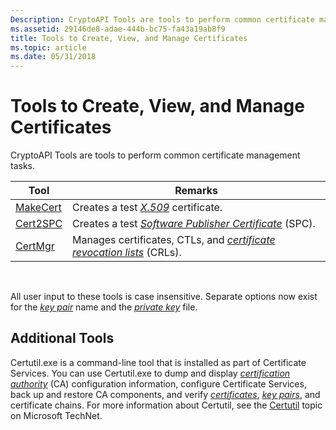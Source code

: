 ```yaml
---
Description: CryptoAPI Tools are tools to perform common certificate management tasks.
ms.assetid: 29146de8-adae-444b-bc75-fa43a19ab8f9
title: Tools to Create, View, and Manage Certificates
ms.topic: article
ms.date: 05/31/2018
---
```


# Tools to Create, View, and Manage Certificates

CryptoAPI Tools are tools to perform common certificate management tasks.



| Tool                                | Remarks                                                                                                                                                                                 |
|-------------------------------------|-----------------------------------------------------------------------------------------------------------------------------------------------------------------------------------------|
| [MakeCert](makecert.md)<br/> | Creates a test [*X.509*](../secgloss/x-gly.md) certificate.<br/>                                                                                |
| [Cert2SPC](cert2spc.md)<br/> | Creates a test [*Software Publisher Certificate*](../secgloss/s-gly.md) (SPC).<br/>           |
| [CertMgr](certmgr.md)<br/>   | Manages certificates, CTLs, and [*certificate revocation lists*](../secgloss/c-gly.md) (CRLs).<br/> |



 

All user input to these tools is case insensitive. Separate options now exist for the [*key pair*](../secgloss/k-gly.md) name and the [*private key*](../secgloss/p-gly.md) file.

## Additional Tools

Certutil.exe is a command-line tool that is installed as part of Certificate Services. You can use Certutil.exe to dump and display [*certification authority*](../secgloss/c-gly.md) (CA) configuration information, configure Certificate Services, back up and restore CA components, and verify [*certificates*](../secgloss/c-gly.md), [*key pairs*](../secgloss/k-gly.md), and certificate chains. For more information about Certutil, see the [Certutil](/previous-versions/windows/it-pro/windows-server-2012-R2-and-2012/cc732443(v=ws.11)) topic on Microsoft TechNet.

 

 